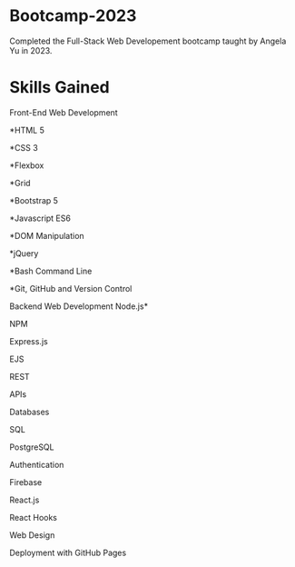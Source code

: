 # Bootcamp-2023
Completed the Full-Stack Web Developement bootcamp taught by Angela Yu in 2023.

# Skills Gained 
Front-End Web Development

*HTML 5

*CSS 3

*Flexbox

*Grid

*Bootstrap 5

*Javascript ES6

*DOM Manipulation

*jQuery

*Bash Command Line

*Git, GitHub and Version Control

Backend Web Development
Node.js*

NPM

Express.js

EJS

REST

APIs

Databases

SQL

PostgreSQL

Authentication

Firebase

React.js

React Hooks

Web Design

Deployment with GitHub Pages



